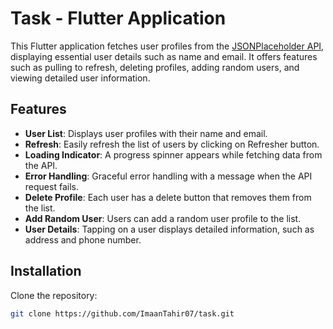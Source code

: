 # Task - Flutter Application

This Flutter application fetches user profiles from the [JSONPlaceholder API](https://jsonplaceholder.typicode.com/users), displaying essential user details such as name and email. It offers features such as pulling to refresh, deleting profiles, adding random users, and viewing detailed user information.

## Features

- **User List**: Displays user profiles with their name and email.
- **Refresh**: Easily refresh the list of users by clicking on Refresher button.
- **Loading Indicator**: A progress spinner appears while fetching data from the API.
- **Error Handling**: Graceful error handling with a message when the API request fails.
- **Delete Profile**: Each user has a delete button that removes them from the list.
- **Add Random User**: Users can add a random user profile to the list.
- **User Details**: Tapping on a user displays detailed information, such as address and phone number.

## Installation

 Clone the repository:
   ```bash
   git clone https://github.com/ImaanTahir07/task.git
